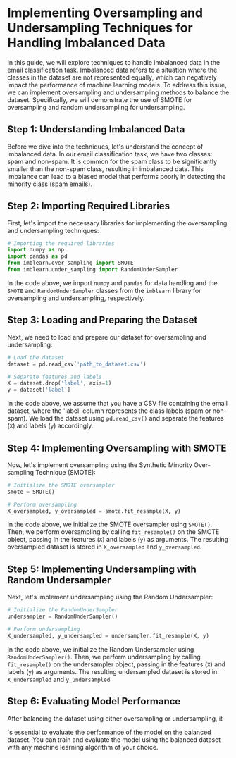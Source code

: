 #  Implementing Oversampling and Undersampling Techniques for Handling Imbalanced Data

In this guide, we will explore techniques to handle imbalanced data in the email classification task. Imbalanced data refers to a situation where the classes in the dataset are not represented equally, which can negatively impact the performance of machine learning models. To address this issue, we can implement oversampling and undersampling methods to balance the dataset. Specifically, we will demonstrate the use of SMOTE for oversampling and random undersampling for undersampling. 

## Step 1: Understanding Imbalanced Data

Before we dive into the techniques, let's understand the concept of imbalanced data. In our email classification task, we have two classes: spam and non-spam. It is common for the spam class to be significantly smaller than the non-spam class, resulting in imbalanced data. This imbalance can lead to a biased model that performs poorly in detecting the minority class (spam emails).

## Step 2: Importing Required Libraries

First, let's import the necessary libraries for implementing the oversampling and undersampling techniques:

```python
# Importing the required libraries
import numpy as np
import pandas as pd
from imblearn.over_sampling import SMOTE
from imblearn.under_sampling import RandomUnderSampler
```

In the code above, we import `numpy` and `pandas` for data handling and the `SMOTE` and `RandomUnderSampler` classes from the `imblearn` library for oversampling and undersampling, respectively.

## Step 3: Loading and Preparing the Dataset

Next, we need to load and prepare our dataset for oversampling and undersampling:

```python
# Load the dataset
dataset = pd.read_csv('path_to_dataset.csv')

# Separate features and labels
X = dataset.drop('label', axis=1)
y = dataset['label']
```

In the code above, we assume that you have a CSV file containing the email dataset, where the 'label' column represents the class labels (spam or non-spam). We load the dataset using `pd.read_csv()` and separate the features (`X`) and labels (`y`) accordingly.

## Step 4: Implementing Oversampling with SMOTE

Now, let's implement oversampling using the Synthetic Minority Over-sampling Technique (SMOTE):

```python
# Initialize the SMOTE oversampler
smote = SMOTE()

# Perform oversampling
X_oversampled, y_oversampled = smote.fit_resample(X, y)
```

In the code above, we initialize the SMOTE oversampler using `SMOTE()`. Then, we perform oversampling by calling `fit_resample()` on the SMOTE object, passing in the features (`X`) and labels (`y`) as arguments. The resulting oversampled dataset is stored in `X_oversampled` and `y_oversampled`.

## Step 5: Implementing Undersampling with Random Undersampler

Next, let's implement undersampling using the Random Undersampler:

```python
# Initialize the RandomUnderSampler
undersampler = RandomUnderSampler()

# Perform undersampling
X_undersampled, y_undersampled = undersampler.fit_resample(X, y)
```

In the code above, we initialize the Random Undersampler using `RandomUnderSampler()`. Then, we perform undersampling by calling `fit_resample()` on the undersampler object, passing in the features (`X`) and labels (`y`) as arguments. The resulting undersampled dataset is stored in `X_undersampled` and `y_undersampled`.

## Step 6: Evaluating Model Performance

After balancing the dataset using either oversampling or undersampling, it

's essential to evaluate the performance of the model on the balanced dataset. You can train and evaluate the model using the balanced dataset with any machine learning algorithm of your choice.
